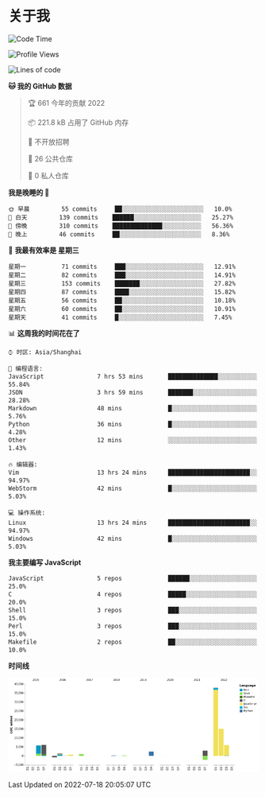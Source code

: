 # 关于我

<!--START_SECTION:waka-->
![Code Time](http://img.shields.io/badge/Code%20Time-0%20secs-blue)

![Profile Views](http://img.shields.io/badge/%E4%B8%AA%E4%BA%BA%E5%B0%81%E9%9D%A2%E8%A7%82%E7%9C%8B%E6%AC%A1%E6%95%B0-5-blue)

![Lines of code](https://img.shields.io/badge/%E4%BB%8E%E3%80%8C%E4%BD%A0%E5%A5%BD%E4%B8%96%E7%95%8C%E3%80%8D%E6%88%91%E5%B7%B2%E7%BB%8F%E5%86%99%E4%BA%86-77%20Thousand%20%E8%A1%8C%E4%BB%A3%E7%A0%81-blue)

**🐱 我的 GitHub 数据** 

> 🏆 661 今年的贡献 2022
 > 
> 📦 221.8 kB 占用了 GitHub 内存 
 > 
> 🚫 不开放招聘
 > 
> 📜 26 公共仓库 
 > 
> 🔑 0 私人仓库  
 > 
**我是晚睡的 🦉** 

```text
🌞 早晨         55 commits     ██░░░░░░░░░░░░░░░░░░░░░░░   10.0% 
🌆 白天         139 commits    ██████░░░░░░░░░░░░░░░░░░░   25.27% 
🌃 傍晚         310 commits    ██████████████░░░░░░░░░░░   56.36% 
🌙 晚上         46 commits     ██░░░░░░░░░░░░░░░░░░░░░░░   8.36%

```
📅 **我最有效率是 星期三** 

```text
星期一          71 commits     ███░░░░░░░░░░░░░░░░░░░░░░   12.91% 
星期二          82 commits     ███░░░░░░░░░░░░░░░░░░░░░░   14.91% 
星期三          153 commits    ███████░░░░░░░░░░░░░░░░░░   27.82% 
星期四          87 commits     ████░░░░░░░░░░░░░░░░░░░░░   15.82% 
星期五          56 commits     ██░░░░░░░░░░░░░░░░░░░░░░░   10.18% 
星期六          60 commits     ██░░░░░░░░░░░░░░░░░░░░░░░   10.91% 
星期天          41 commits     █░░░░░░░░░░░░░░░░░░░░░░░░   7.45%

```


📊 **这周我的时间花在了** 

```text
⌚︎ 时区: Asia/Shanghai

💬 编程语言: 
JavaScript               7 hrs 53 mins       ██████████████░░░░░░░░░░░   55.84% 
JSON                     3 hrs 59 mins       ███████░░░░░░░░░░░░░░░░░░   28.28% 
Markdown                 48 mins             █░░░░░░░░░░░░░░░░░░░░░░░░   5.76% 
Python                   36 mins             █░░░░░░░░░░░░░░░░░░░░░░░░   4.28% 
Other                    12 mins             ░░░░░░░░░░░░░░░░░░░░░░░░░   1.43%

🔥 编辑器: 
Vim                      13 hrs 24 mins      ███████████████████████░░   94.97% 
WebStorm                 42 mins             █░░░░░░░░░░░░░░░░░░░░░░░░   5.03%

💻 操作系统: 
Linux                    13 hrs 24 mins      ███████████████████████░░   94.97% 
Windows                  42 mins             █░░░░░░░░░░░░░░░░░░░░░░░░   5.03%

```

**我主要编写 JavaScript** 

```text
JavaScript               5 repos             ██████░░░░░░░░░░░░░░░░░░░   25.0% 
C                        4 repos             █████░░░░░░░░░░░░░░░░░░░░   20.0% 
Shell                    3 repos             ███░░░░░░░░░░░░░░░░░░░░░░   15.0% 
Perl                     3 repos             ███░░░░░░░░░░░░░░░░░░░░░░   15.0% 
Makefile                 2 repos             ██░░░░░░░░░░░░░░░░░░░░░░░   10.0%

```


**时间线**

![Chart not found](https://raw.githubusercontent.com/Arondight/Arondight/master/charts/bar_graph.png) 


 Last Updated on 2022-07-18 20:05:07 UTC
<!--END_SECTION:waka-->
